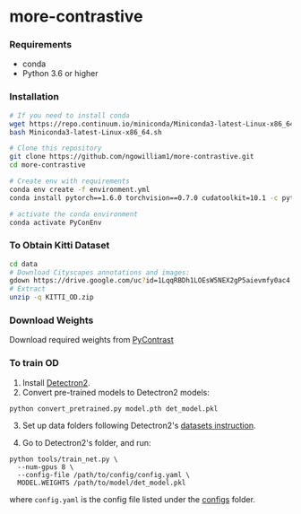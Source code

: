 # more-contrastive

### Requirements

- conda
- Python 3.6 or higher

### Installation

```bash
# If you need to install conda
wget https://repo.continuum.io/miniconda/Miniconda3-latest-Linux-x86_64.sh
bash Miniconda3-latest-Linux-x86_64.sh

# Clone this repository
git clone https://github.com/ngowilliam1/more-contrastive.git
cd more-contrastive 

# Create env with requirements
conda env create -f environment.yml
conda install pytorch==1.6.0 torchvision==0.7.0 cudatoolkit=10.1 -c pytorch

# activate the conda environment
conda activate PyConEnv
```

### To Obtain Kitti Dataset
```bash
cd data
# Download Cityscapes annotations and images:
gdown https://drive.google.com/uc?id=1LqqRBDh1LOEsW5NEX2gP5aievmfy0ac4
# Extract
unzip -q KITTI_OD.zip
```

### Download Weights
Download required weights from [PyContrast](https://github.com/HobbitLong/PyContrast/blob/master/pycontrast/docs/MODEL_ZOO.md)



### To train OD
1. Install [Detectron2](https://github.com/facebookresearch/detectron2).
2. Convert pre-trained models to Detectron2 models:
```
python convert_pretrained.py model.pth det_model.pkl
```
3. Set up data folders following Detectron2's [datasets instruction](https://github.com/facebookresearch/detectron2/tree/master/datasets).

4. Go to Detectron2's folder, and run:
```
python tools/train_net.py \
  --num-gpus 8 \
  --config-file /path/to/config/config.yaml \
  MODEL.WEIGHTS /path/to/model/det_model.pkl
```
where `config.yaml` is the config file listed under the [configs](configs) folder.